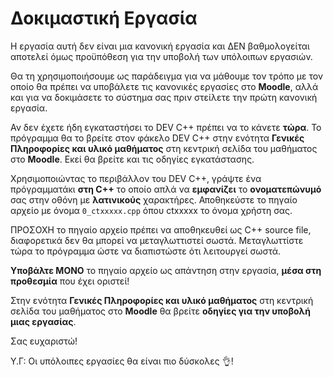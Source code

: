 # Δοκιµαστική Εργασία

Η εργασία αυτή δεν είναι µια κανονική εργασία και ∆ΕΝ βαθµολογείται αποτελεί όµως προϋπόθεση για την υποβολή των υπόλοιπων εργασιών.

Θα τη χρησιµοποιήσουµε ως παράδειγµα για να µάθουµε τον τρόπο µε τον οποίο θα πρέπει να υποβάλετε τις κανονικές εργασίες στο **Moodle**, αλλά και για να δοκιµάσετε το σύστηµα σας πριν στείλετε την πρώτη κανονική εργασία.

Αν δεν έχετε ήδη εγκαταστήσει το DEV C++ πρέπει να το κάνετε **τώρα**. Το πρόγραµµα θα το βρείτε στον φάκελο DEV C++ στην ενότητα **Γενικές Πληροφορίες και υλικό µαθήµατος** στη κεντρική σελίδα του µαθήµατος στο **Moodle**. Εκεί θα βρείτε και τις οδηγίες εγκατάστασης.

Χρησιµοποιώντας το περιβάλλον του DEV C++, γράψτε ένα πρόγραµµατάκι **στη C++** το οποίο απλά να **εµφανίζει** το **ονοµατεπώνυµό** σας στην οθόνη µε **λατινικούς** χαρακτήρες. Αποθηκεύστε το πηγαίο αρχείο µε όνοµα `0_ctxxxxx.cpp` όπου ctxxxxx το όνοµα χρήστη σας.

ΠΡΟΣΟΧΗ το πηγαίο αρχείο πρέπει να αποθηκευθεί ως C++ source file, διαφορετικά δεν θα µπορεί να µεταγλωττιστεί σωστά. 
Μεταγλωττίστε τώρα το πρόγραµµα ώστε να διαπιστώστε ότι λειτουργεί σωστά.

**Υποβάλτε ΜΟΝΟ** το πηγαίο αρχείο ως απάντηση στην εργασία, **µέσα στη προθεσµία** που έχει οριστεί!

Στην ενότητα **Γενικές Πληροφορίες και υλικό µαθήµατος** στη κεντρική σελίδα του µαθήµατος στο **Moodle** θα βρείτε **οδηγίες για την υποβολή µιας εργασίας**.

Σας ευχαριστώ!

Υ.Γ: Οι υπόλοιπες εργασίες θα είναι πιο δύσκολες 👌!
